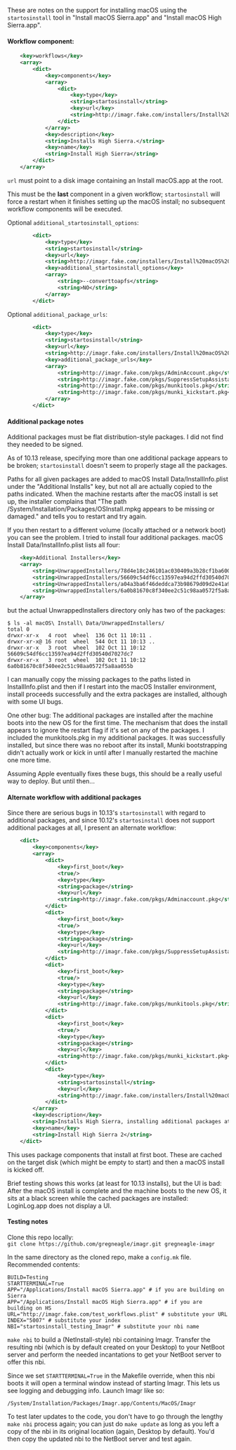 These are notes on the support for installing macOS using the `startosinstall` tool in "Install macOS Sierra.app" and "Install macOS High Sierra.app".

#### Workflow component:

```xml
    <key>workflows</key>
    <array>
        <dict>
            <key>components</key>
            <array>
                <dict>
                    <key>type</key>
                    <string>startosinstall</string>
                    <key>url</key>
                    <string>http://imagr.fake.com/installers/Install%20macOS%20High%20Sierra-10.13.dmg</string>
                </dict>
            </array>
            <key>description</key>
            <string>Installs High Sierra.</string>
            <key>name</key>
            <string>Install High Sierra</string>
        </dict>
    </array>
```

`url` must point to a disk image containing an Install macOS.app at the root.

This must be the **last** component in a given workflow; `startosinstall` will force a restart when it finishes setting up the macOS install; no subsequent workflow components will be executed.

Optional `additional_startosinstall_options`:

```xml
        <dict>
            <key>type</key>
            <string>startosinstall</string>
            <key>url</key>
      	    <string>http://imagr.fake.com/installers/Install%20macOS%20High%20Sierra-10.13.dmg</string>
            <key>additional_startosinstall_options</key>
            <array>
                <string>--converttoapfs</string>
                <string>NO</string>
            </array>
        </dict>
```

Optional `additional_package_urls`:

```xml
        <dict>
            <key>type</key>
            <string>startosinstall</string>
            <key>url</key>
            <string>http://imagr.fake.com/installers/Install%20macOS%20High%20Sierra-10.13.dmg</string>
            <key>additional_package_urls</key>
            <array>
                <string>http://imagr.fake.com/pkgs/AdminAccount.pkg</string>
                <string>http://imagr.fake.com/pkgs/SuppressSetupAssistant.pkg</string>
                <string>http://imagr.fake.com/pkgs/munkitools.pkg</string>
                <string>http://imagr.fake.com/pkgs/munki_kickstart.pkg</string>
            </array>
        </dict>
```

#### Additional package notes

Additional packages must be flat distribution-style packages. I did not find they needed to be signed.

As of 10.13 release, specifying more than one additional package appears to be broken; `startosinstall` doesn't seem to properly stage all the packages.

Paths for all given packages are added to macOS Install Data/InstallInfo.plist under the "Additional Installs" key, but not all are actually copied to the paths indicated. When the machine restarts after the macOS install is set up, the installer complains that "The path /System/Installation/Packages/OSInstall.mpkg appears to be missing or damaged." and tells you to restart and try again.

If you then restart to a different volume (locally attached or a network boot) you can see the problem. I tried to install four additional packages. macOS Install Data/InstallInfo.plist lists all four:

```xml
    <key>Additional Installers</key>
    <array>
        <string>UnwrappedInstallers/78d4e18c246101ac030409a3b28cf1ba6006055e/Adminaccount.pkg</string>
        <string>UnwrappedInstallers/56609c54df6cc13597ea94d2ffd30540d7027dc7/SuppressSetupAssistant.pkg</string>
        <string>UnwrappedInstallers/a04a3ba6f46deddca73b98679d09d2e41a95b2fa/munkitools.pkg</string>
        <string>UnwrappedInstallers/6a0b81670c8f340ee2c51c98aa0572f5a8aa055b/munki_kickstart.pkg</string>
    </array>
```

but the actual UnwrappedInstallers directory only has two of the packages:

```
$ ls -al macOS\ Install\ Data/UnwrappedInstallers/
total 0
drwxr-xr-x   4 root  wheel  136 Oct 11 10:11 .
drwxr-xr-x@ 16 root  wheel  544 Oct 11 10:13 ..
drwxr-xr-x   3 root  wheel  102 Oct 11 10:12 56609c54df6cc13597ea94d2ffd30540d7027dc7
drwxr-xr-x   3 root  wheel  102 Oct 11 10:12 6a0b81670c8f340ee2c51c98aa0572f5a8aa055b
```

I can manually copy the missing packages to the paths listed in InstallInfo.plist and then if I restart into the macOS Installer environment, install proceeds successfully and the extra packages are installed, although with some UI bugs.

One other bug: The additional packages are installed after the machine boots into the new OS for the first time. The mechanism that does the install appears to ignore the restart flag if it's set on any of the packages. I included the munkitools.pkg in my additional packages. It was successfully installed, but since there was no reboot after its install, Munki bootstrapping didn't actually work or kick in until after I manually restarted the machine one more time.

Assuming Apple eventually fixes these bugs, this should be a really useful way to deploy. But until then...


#### Alternate workflow with additional packages

Since there are serious bugs in 10.13's `startosinstall` with regard to additional packages, and since 10.12's `startosinstall` does not support additional packages at all, I present an alternate workflow:

```xml
    <dict>
        <key>components</key>
        <array>
            <dict>
                <key>first_boot</key>
                <true/>
                <key>type</key>
                <string>package</string>
                <key>url</key>
                <string>http://imagr.fake.com/pkgs/Adminaccount.pkg</string>
            </dict>
            <dict>
                <key>first_boot</key>
                <true/>
                <key>type</key>
                <string>package</string>
                <key>url</key>
                <string>http://imagr.fake.com/pkgs/SuppressSetupAssistant.pkg</string>
            </dict>
            <dict>
                <key>first_boot</key>
                <true/>
                <key>type</key>
                <string>package</string>
                <key>url</key>
                <string>http://imagr.fake.com/pkgs/munkitools.pkg</string>
            </dict>
            <dict>
                <key>first_boot</key>
                <true/>
                <key>type</key>
                <string>package</string>
                <key>url</key>
                <string>http://imagr.fake.com/pkgs/munki_kickstart.pkg</string>
            </dict>
            <dict>
                <key>type</key>
                <string>startosinstall</string>
                <key>url</key>
                <string>http://imagr.fake.com/installers/Install%20macOS%20High%20Sierra-10.13.dmg</string>
            </dict>
        </array>
        <key>description</key>
        <string>Installs High Sierra, installing additional packages at first boot.</string>
        <key>name</key>
        <string>Install High Sierra 2</string>
    </dict>
```

This uses package components that install at first boot. These are cached on the target disk (which might be empty to start) and then a macOS install is kicked off.

Brief testing shows this works (at least for 10.13 installs), but the UI is bad:
After the macOS install is complete and the machine boots to the new OS, it sits at a black screen while the cached packages are installed: LoginLog.app does not display a UI.

#### Testing notes

Clone this repo locally:  
`git clone https://github.com/gregneagle/imagr.git gregneagle-imagr`

In the same directory as the cloned repo, make a `config.mk` file. Recommended contents:

```
BUILD=Testing
STARTTERMINAL=True
APP="/Applications/Install macOS Sierra.app" # if you are building on Sierra
APP="/Applications/Install macOS High Sierra.app" # if you are building on HS
URL="http://imagr.fake.com/test_workflows.plist" # substitute your URL
INDEX="5007" # substitute your index
NBI="startosinstall_testing_Imagr" # substitute your nbi name
```

`make nbi` to build a (NetInstall-style) nbi containing Imagr. Transfer the resulting nbi (which is by default created on your Desktop) to your NetBoot server and perform the needed incantations to get your NetBoot server to offer this nbi.

Since we set `STARTTERMINAL=True` in the Makefile override, when this nbi boots it will open a terminal window instead of starting Imagr. This lets us see logging and debugging info. Launch Imagr like so:

```
/System/Installation/Packages/Imagr.app/Contents/MacOS/Imagr
```

To test later updates to the code, you don't have to go through the lengthy `make nbi` process again; you can just do `make update` as long as you left a copy of the nbi in its original location (again, Desktop by default). You'd then copy the updated nbi to the NetBoot server and test again.

